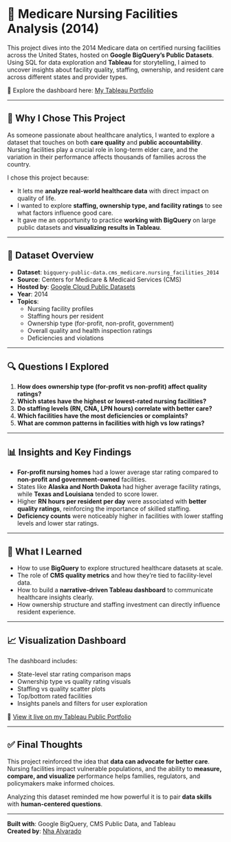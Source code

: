# 🏡 Medicare Nursing Facilities Analysis (2014)

This project dives into the 2014 Medicare data on certified nursing facilities across the United States, hosted on **Google BigQuery’s Public Datasets**. Using SQL for data exploration and **Tableau** for storytelling, I aimed to uncover insights about facility quality, staffing, ownership, and resident care across different states and provider types.

🔗 Explore the dashboard here: [My Tableau Portfolio](https://public.tableau.com/app/profile/nha.alvarado/vizzes)

---

## 📌 Why I Chose This Project

As someone passionate about healthcare analytics, I wanted to explore a dataset that touches on both **care quality** and **public accountability**. Nursing facilities play a crucial role in long-term elder care, and the variation in their performance affects thousands of families across the country.

I chose this project because:

- It lets me **analyze real-world healthcare data** with direct impact on quality of life.
- I wanted to explore **staffing, ownership type, and facility ratings** to see what factors influence good care.
- It gave me an opportunity to practice **working with BigQuery** on large public datasets and **visualizing results in Tableau**.

---

## 🧾 Dataset Overview

- **Dataset**: `bigquery-public-data.cms_medicare.nursing_facilities_2014`
- **Source**: Centers for Medicare & Medicaid Services (CMS)
- **Hosted by**: [Google Cloud Public Datasets](https://cloud.google.com/public-datasets)
- **Year**: 2014
- **Topics**:
  - Nursing facility profiles
  - Staffing hours per resident
  - Ownership type (for-profit, non-profit, government)
  - Overall quality and health inspection ratings
  - Deficiencies and violations

---

## 🔍 Questions I Explored

1. **How does ownership type (for-profit vs non-profit) affect quality ratings?**
2. **Which states have the highest or lowest-rated nursing facilities?**
3. **Do staffing levels (RN, CNA, LPN hours) correlate with better care?**
4. **Which facilities have the most deficiencies or complaints?**
5. **What are common patterns in facilities with high vs low ratings?**

---

## 📊 Insights and Key Findings

- **For-profit nursing homes** had a lower average star rating compared to **non-profit and government-owned** facilities.
- States like **Alaska and North Dakota** had higher average facility ratings, while **Texas and Louisiana** tended to score lower.
- Higher **RN hours per resident per day** were associated with **better quality ratings**, reinforcing the importance of skilled staffing.
- **Deficiency counts** were noticeably higher in facilities with lower staffing levels and lower star ratings.

---

## 🧠 What I Learned

- How to use **BigQuery** to explore structured healthcare datasets at scale.
- The role of **CMS quality metrics** and how they’re tied to facility-level data.
- How to build a **narrative-driven Tableau dashboard** to communicate healthcare insights clearly.
- How ownership structure and staffing investment can directly influence resident experience.

---

## 📈 Visualization Dashboard

The dashboard includes:

- State-level star rating comparison maps
- Ownership type vs quality rating visuals
- Staffing vs quality scatter plots
- Top/bottom rated facilities
- Insights panels and filters for user exploration

🔗 [View it live on my Tableau Public Portfolio](https://public.tableau.com/app/profile/nha.alvarado/vizzes)

---

## ✅ Final Thoughts

This project reinforced the idea that **data can advocate for better care**. Nursing facilities impact vulnerable populations, and the ability to **measure, compare, and visualize** performance helps families, regulators, and policymakers make informed choices.

Analyzing this dataset reminded me how powerful it is to pair **data skills** with **human-centered questions**.

---

**Built with**: Google BigQuery, CMS Public Data, and Tableau  
**Created by**: [Nha Alvarado](https://public.tableau.com/app/profile/nha.alvarado/vizzes)
